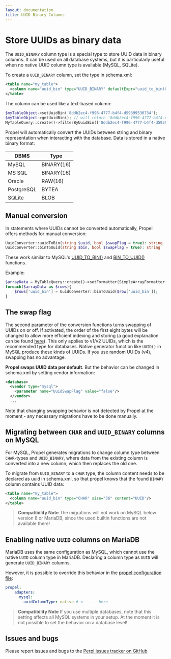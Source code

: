 ```yaml
---
layout: documentation
title: UUID Binary Columns
---
```


# Store UUIDs as binary data #

The `UUID_BINARY` column type is a special type to store UUID data in binary columns. It can be used on all database systems, but it is particularly useful when no native UUID column type is available (MySQL, SQLite).

To create a `UUID_BINARY` column, set the type in schema.xml:

```xml
<table name="my_table">
  <column name="uuid_bin" type="UUID_BINARY" defaultExpr="uuid_to_bin(UUID(), 1)"/>
</table>
```

The column can be used like a text-based column:
```php
$myTableObject->setUuidBin('8ddb2ec4-f996-4777-b4f4-d59399530734');
$myTableObject->getUuidBin(); // will return '8ddb2ec4-f996-4777-b4f4-d59399530734'
MyTableQuery::create()->filterByUuidBin(['8ddb2ec4-f996-4777-b4f4-d59399530734', 'f7195b5f-4544-4854-ac3e-99d6718e32c7']);
```

Propel will automatically convert the UUIDs between string and binary representation when interacting with the database. Data is stored in a native binary format:

| DBMS | Type |
| ---  | ---  |
| MySQL | BINARY(16) |
| MS SQL | BINARY(16) |
| Oracle | RAW(16) |
| PostgreSQL | BYTEA |
| SQLite | BLOB |

## Manual conversion ##

In statements where UUIDs cannot be converted automatically, Propel offers methods for manual conversion:
```php
UuidConverter::uuidToBin(string $uuid, bool $swapFlag = true): string
UuidConverter::binToUuid(string $bin, bool $swapFlag = true): string
```
These work similar to MySQL's [UUID_TO_BIN()](https://dev.mysql.com/doc/refman/8.0/en/miscellaneous-functions.html#function_uuid-to-bin) and [BIN_TO_UUID()](https://dev.mysql.com/doc/refman/8.0/en/miscellaneous-functions.html#function_bin-to-uuid) functions.

Example:
```php
$arrayData = MyTableQuery::create()->setFormatter(SimpleArrayFormatter::class)->find();
foreach($arrayData as $rows){
    $rows['uuid_bin'] = UuidConverter::binToUuid($row['uuid_bin']);
}
```

## The swap flag ##

The second parameter of the conversion functions turns swapping of UUIDs on or off. If activated, the order of the first eight bytes will be changed to allow more efficient indexing and storing (a good explanation can be found [here](https://lefred.be/content/mysql-uuids/)).
This only applies to v1/v2 UUIDs, which is the recommended type for databases. Native generator function like `UUID()` in MySQL produce these kinds of UUIDs. If you use random UUIDs (v4), swapping has no advantage.

**Propel swaps UUID data per default**. But the behavior can be changed in schema.xml by setting vendor information:

```xml
<database>
  <vendor type="mysql">
    <parameter name="UuidSwapFlag" value="false"/>
  </vendor>
  ...
```

Note that changing swapping behavior is not detected by Propel at the moment - any necessary migrations have to be done manually.

## Migrating between `CHAR` and `UUID_BINARY` columns on MySQL ###

For MySQL, Propel generates migrations to change column type between `CHAR`-types and `UUID_BINARY`, where data from the existing column is converted into a new column, which then replaces the old one.

To migrate from `UUID_BINARY` to a `CHAR` type, the column content needs to be declared as uuid in schema.xml, so that propel knows that the found `BINARY` column contains UUID data:
```xml
<table name="my_table">
  <column name="uuid_bin" type="CHAR" size="36" content="UUID"/>
</table>
```

> **Compatibility Note** The migrations will not work on MySQL below version 8 or MariaDB, since the used builtin functions are not available there!

## Enabling native `UUID` columns on MariaDB

MariaDB uses the same configuration as MySQL, which cannot use the native `UUID` column type in MariaDB. Declaring a column type as `UUID` will generate `UUID_BINARY` columns.

However, it is possible to override this behavior in the [propel configuration file](/documentation/reference/configuration-file.html):

```yaml
propel:
    adapters:
      mysql:
        uuidColumnType: native # <------ here
```

> **Compatibility Note** If you use multiple databases, note that this setting affects all MySQL systems in your setup. At the moment it is not possible to set the behavior on a database level!

## Issues and bugs ##

Please report issues and bugs to the [Perpl issues tracker on GitHub](https://github.com/mringler/Perpl/issues)